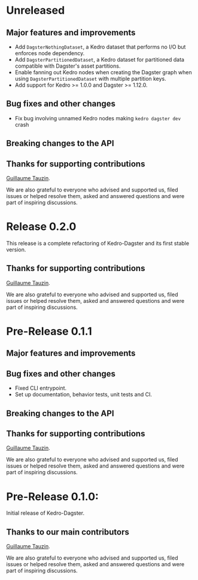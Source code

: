 
# Unreleased

## Major features and improvements

* Add `DagsterNothingDataset`, a Kedro dataset that performs no I/O but enforces node dependency.
* Add `DagsterPartitionedDataset`, a Kedro dataset for partitioned data compatible with Dagster's asset partitions.
* Enable fanning out Kedro nodes when creating the Dagster graph when using `DagsterPartitionedDataset` with multiple partition keys.
* Add support for Kedro >= 1.0.0 and Dagster >= 1.12.0.

## Bug fixes and other changes

* Fix bug involving unnamed Kedro nodes making `kedro dagster dev` crash

## Breaking changes to the API

## Thanks for supporting contributions

[Guillaume Tauzin](https://github.com/gtauzin).

We are also grateful to everyone who advised and supported us, filed issues or helped resolve them, asked and answered questions and were part of inspiring discussions.

# Release 0.2.0

This release is a complete refactoring of Kedro-Dagster and its first stable version.

## Thanks for supporting contributions

[Guillaume Tauzin](https://github.com/gtauzin).

We are also grateful to everyone who advised and supported us, filed issues or helped resolve them, asked and answered questions and were part of inspiring discussions.

# Pre-Release 0.1.1

## Major features and improvements

## Bug fixes and other changes

* Fixed CLI entrypoint.
* Set up documentation, behavior tests, unit tests and CI.

## Breaking changes to the API

## Thanks for supporting contributions

[Guillaume Tauzin](https://github.com/gtauzin).

We are also grateful to everyone who advised and supported us, filed issues or helped resolve them, asked and answered questions and were part of inspiring discussions.

# Pre-Release 0.1.0:

Initial release of Kedro-Dagster.

## Thanks to our main contributors

[Guillaume Tauzin](https://github.com/gtauzin).

We are also grateful to everyone who advised and supported us, filed issues or helped resolve them, asked and answered questions and were part of inspiring discussions.
